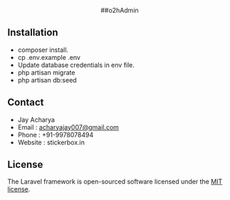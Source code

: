 <p align="center">##o2hAdmin</p>

## Installation

- composer install.
- cp .env.example .env
- Update database credentials in env file.
- php artisan migrate
- php artisan db:seed

## Contact

- Jay Acharya
- Email : acharyajay007@gmail.com
- Phone : +91-9978078494
- Website : stickerbox.in

## License

The Laravel framework is open-sourced software licensed under the [MIT license](http://opensource.org/licenses/MIT).
